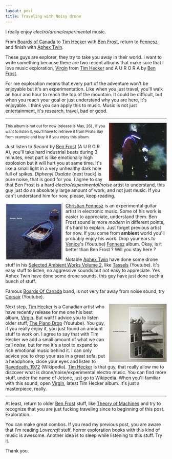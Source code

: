 ```yaml
---
layout: post
title: Traveling with Noisy drone
---
```


I really enjoy *electro/drone/experimental* music.

From [Boards of Canada][1] to [Tim Hecker][2] with [Ben Frost][3], return to [Fennesz][4] and finish with [Aphex Twin][5].

These guys are explorer, they try to take you away in their world.
I want to write something because there are two recent albums that make sure that
I love music exploration, [Virgin][10] from [Tim Hecker][2] and A U R O R A by [Ben Frost][3].

For me exploration means that every part of the adventure won't be enjoyable but it's an experimentation. Like when you just travel, you'll walk an hour and hour to reach the top of the mountain. It could be difficult, but when you reach your goal or just understand why you are here, it's enjoyable. I think you can apply this to music. Music is not just entertainment, it's research, travel, bad or good.

<center><hr></center>

<img alt="Ben Frost - A U R O R A" style="margin-left:8px;float:right" src="/assets/images/posts/ben_frost_aurora.jpg" />

<small>This album is not out for now (release is May, 26) , if you want to listen it, you'll have to retrieve it from Pirate Bay from example and buy it if you enjoy this album.</small>

Just listen to *Secant* by [Ben Frost][3] (A U R O R A), you'll take hard industrial beats
during 3 minutes, next part is like emotionally high explosion but it will hurt you at same time. It's like a small light in a very unhealthy dark hole full of spikes. *Diphenyl Oxalate* (next track) is pure noise, that is good for you. I agree to say that Ben Frost is a hard *electro/experimental/noise* artist to understand, this guy just do an absolutely large amount of work, and not just music. If you can't understand him for now, please, keep reading.

<img alt="Fennesz - Venice" style="margin-right:8px;float:left" src="/assets/images/posts/fennesz_venice.jpg" />

[Christian Fennesz][4] is an experimental guitar artist in electronic music. Some of his work is easier to appreciate, understand them. Ben Frost sound is more *modern* in different points, it's hard to explain. Just forget previous artist for now. If you come from **ambient** world you'll probably enjoy his work. Drop your ears to [Venice][11]'s (Youtube) [Fennesz][4] album. Okay, is it better than Ben Frost ? Will you stay here ?

Notable [Aphex Twin][5] have done some drone stuff in his [Selected Ambient Works Volume 2][17], like [Tassels][12] (Youtube). It's easy stuff to listen, no aggressive sounds but not easy to appreciate. Yes Aphex Twin have done some drone sounds, this guy have just done such a bunch of stuff.

Famous [Boards Of Canada][1] band, is not very far away from noise sound, try [Corsair][13] (Youtube).

<img alt="Tim Hecker - Ravedeath, 1972" style="margin-left:8px;float:right" src="/assets/images/posts/tim_hecker_ravedeath_1972.jpg" />

Next step, [Tim Hecker][2] is a Canadian artist who have recently release for me one his best album, [Virgin][10]. But wait! I advice you to listen older stuff, [The Piano Drop][14] (Youtube). You guy, if you really enjoy it, you just found an amount stuff to work on. I agree to say that with Tim Hecker we add a small amount of what we can call *noise*, but for me it's a tool to expand to rich emotional music behind it. I can only advice you to drop your ass in a great sofa, put a headphone, close your eyes and listen to [Ravedeath, 1972][15] (Wikipedia). [Tim Hecker][2] is that guy, that really allow me to discover what is drone/noise/experimental electro music. You can find more stuff, under the name of Jetone, just go to Wikipedia. When you'll familiar with this sound, open [Virgin][10], latest Tim Hecker album. It's just a masterpiece, really.

<center><hr></center>

At least, return to older [Ben Frost][3] stuff, like [Theory of Machines][16] and try to recognize that you are just fucking traveling since to beginning of this post. Exploration.

You can make great combos. If you read my previous post, you are aware that I'm reading *Lovecraft* stuff, horror exploration books with this kind of music is awesome. Another idea is to sleep while listening to this stuff. Try it.


Thank you.

[1]: http://en.wikipedia.org/wiki/Boards_of_Canada
[2]: http://en.wikipedia.org/wiki/Tim_Hecker
[3]: http://en.wikipedia.org/wiki/Ben_Frost_(musician)
[4]: http://en.wikipedia.org/wiki/Christian_Fennesz
[5]: http://en.wikipedia.org/wiki/Aphex_Twin
[10]: http://en.wikipedia.org/wiki/Virgins_(Tim_Hecker_album)
[11]: http://www.youtube.com/watch?v=SvYuGxMdit0
[12]: http://www.youtube.com/watch?v=jrdWBT3wBlQ
[13]: http://www.youtube.com/watch?v=CZHS52l-4Nw
[14]: http://www.youtube.com/watch?v=EE9mT4JaW_0
[15]: http://en.wikipedia.org/wiki/Ravedeath,_1972
[16]: http://www.youtube.com/watch?v=3fy4YPd7viU
[17]: http://en.wikipedia.org/wiki/Selected_Ambient_Works_Volume_II
